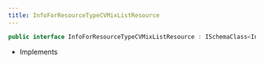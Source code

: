 ```yaml
---
title: InfoForResourceTypeCVMixListResource
---
```


```csharp
public interface InfoForResourceTypeCVMixListResource : ISchemaClass<InfoForResourceTypeCVMixListResource>, ISchemaField, ISchemaClass, INativeHandle
```

- Implements

